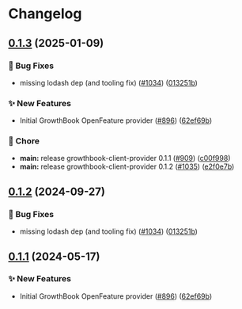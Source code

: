 # Changelog

## [0.1.3](https://github.com/jarebudev/js-sdk-contrib/compare/growthbook-client-provider-v0.1.2...growthbook-client-provider-v0.1.3) (2025-01-09)


### 🐛 Bug Fixes

* missing lodash dep (and tooling fix) ([#1034](https://github.com/jarebudev/js-sdk-contrib/issues/1034)) ([013251b](https://github.com/jarebudev/js-sdk-contrib/commit/013251b7f42135125465c44b10ea694501ee557c))


### ✨ New Features

* Initial GrowthBook OpenFeature provider ([#896](https://github.com/jarebudev/js-sdk-contrib/issues/896)) ([62ef69b](https://github.com/jarebudev/js-sdk-contrib/commit/62ef69b05710b34f99cbc4da1e947f59f97bc00c))


### 🧹 Chore

* **main:** release growthbook-client-provider 0.1.1 ([#909](https://github.com/jarebudev/js-sdk-contrib/issues/909)) ([c00f998](https://github.com/jarebudev/js-sdk-contrib/commit/c00f998227f55ca5a64b01d039ab6ec2aff18f7c))
* **main:** release growthbook-client-provider 0.1.2 ([#1035](https://github.com/jarebudev/js-sdk-contrib/issues/1035)) ([e2f0e7b](https://github.com/jarebudev/js-sdk-contrib/commit/e2f0e7b903fc0836d666c392e711e860ccb384a2))

## [0.1.2](https://github.com/open-feature/js-sdk-contrib/compare/growthbook-client-provider-v0.1.1...growthbook-client-provider-v0.1.2) (2024-09-27)


### 🐛 Bug Fixes

* missing lodash dep (and tooling fix) ([#1034](https://github.com/open-feature/js-sdk-contrib/issues/1034)) ([013251b](https://github.com/open-feature/js-sdk-contrib/commit/013251b7f42135125465c44b10ea694501ee557c))

## [0.1.1](https://github.com/open-feature/js-sdk-contrib/compare/growthbook-client-provider-v0.1.0...growthbook-client-provider-v0.1.1) (2024-05-17)


### ✨ New Features

* Initial GrowthBook OpenFeature provider ([#896](https://github.com/open-feature/js-sdk-contrib/issues/896)) ([62ef69b](https://github.com/open-feature/js-sdk-contrib/commit/62ef69b05710b34f99cbc4da1e947f59f97bc00c))

